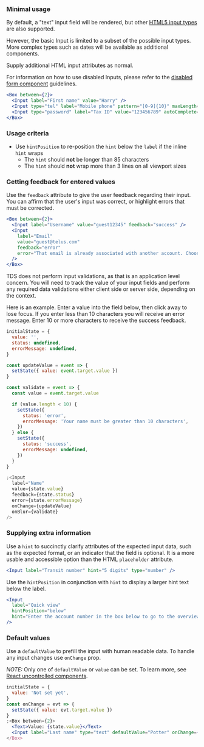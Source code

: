 ### Minimal usage

By default, a "text" input field will be rendered, but other
[HTML5 input types](https://developer.mozilla.org/en-US/docs/Web/HTML/Element/input#Form_%3Cinput%3E_types)
are also supported.

However, the basic Input is limited to a subset of the possible input types. More complex types such as dates
will be available as additional components.

Supply additional HTML input attributes as normal.

For information on how to use disabled Inputs, please refer to the [disabled form component](#form-disabled-state) guidelines.

```jsx
<Box between={2}>
  <Input label="First name" value="Harry" />
  <Input type="tel" label="Mobile phone" pattern="[0-9]{10}" maxLength="10" />
  <Input type="password" label="Tax ID" value="123456789" autoComplete="on" />
</Box>
```

### Usage criteria

- Use `hintPosition` to re-position the `hint` below the `label` if the inline `hint` wraps
  - The `hint` should **not** be longer than 85 characters
  - The `hint` should **not** wrap more than 3 lines on all viewport sizes

### Getting feedback for entered values

Use the `feedback` attribute to give the user feedback regarding their input. You can affirm that the user's input
was correct, or highlight errors that must be corrected.

```jsx
<Box between={2}>
  <Input label="Username" value="guest12345" feedback="success" />
  <Input
    label="Email"
    value="guest@telus.com"
    feedback="error"
    error="That email is already associated with another account. Choose another one."
  />
</Box>
```

TDS does not perform input validations, as that is an application level concern. You will need to track the value of your
input fields and perform any required data validations either client side or server side, depending on the context.

Here is an example. Enter a value into the field below, then click away to lose focus. If you enter less than 10
characters you will receive an error message. Enter 10 or more characters to receive the success feedback.

```jsx
initialState = {
  value: '',
  status: undefined,
  errorMessage: undefined,
}

const updateValue = event => {
  setState({ value: event.target.value })
}

const validate = event => {
  const value = event.target.value

  if (value.length < 10) {
    setState({
      status: 'error',
      errorMessage: 'Your name must be greater than 10 characters',
    })
  } else {
    setState({
      status: 'success',
      errorMessage: undefined,
    })
  }
}

;<Input
  label="Name"
  value={state.value}
  feedback={state.status}
  error={state.errorMessage}
  onChange={updateValue}
  onBlur={validate}
/>
```

### Supplying extra information

Use a `hint` to succinctly clarify attributes of the expected input data, such as the expected format, or an indicator
that the field is optional. It is a more usable and accessible option than the HTML `placeholder` attribute.

```jsx
<Input label="Transit number" hint="5 digits" type="number" />
```

Use the `hintPosition` in conjunction with `hint` to display a larger hint text below the label.

```jsx
<Input
  label="Quick view"
  hintPosition="below"
  hint="Enter the account number in the box below to go to the overview page for that account."
/>
```

### Default values

Use a `defaultValue` to prefill the input with human readable data. To handle any input changes use `onChange` prop.

_NOTE:_ Only one of `defaultValue` or `value` can be set. To learn more, see <a href="https://reactjs.org/docs/uncontrolled-components.html" target="_blank">React uncontrolled components</a>.

```jsx
initialState = {
  value: 'Not set yet',
}
const onChange = evt => {
  setState({ value: evt.target.value })
}
;<Box between={2}>
  <Text>Value: {state.value}</Text>
  <Input label="Last name" type="text" defaultValue="Potter" onChange={onChange} />
</Box>
```
